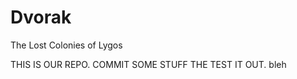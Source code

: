 Dvorak
======

The Lost Colonies of Lygos

THIS IS OUR REPO. COMMIT SOME STUFF THE TEST IT OUT. bleh
